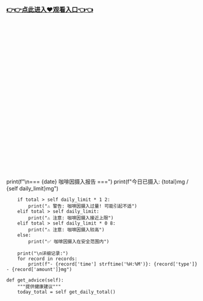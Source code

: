 ### [👉👉点此进入♥观看入口👈👈](http://a.d44k.cc/hl.html)
<br></br><br></br><br></br><br></br><br></br><br></br><br></br><br></br><br></br><br></br><br></br><br></br>print(f"\n=== {date} 咖啡因摄入报告 ===")
        print(f"今日已摄入: {total}mg / {self daily_limit}mg")
        
        if total > self daily_limit * 1 2:
            print("⚠️ 警告: 咖啡因摄入过量! 可能引起不适")
        elif total > self daily_limit:
            print("⚠️ 注意: 咖啡因摄入接近上限")
        elif total > self daily_limit * 0 8:
            print("⚠️ 注意: 咖啡因摄入较高")
        else:
            print("✅ 咖啡因摄入在安全范围内")
        
        print("\n详细记录:")
        for record in records:
            print(f"- {record['time'] strftime('%H:%M')}: {record['type']} - {record['amount']}mg")
    
    def get_advice(self):
        """提供健康建议"""
        today_total = self get_daily_total()
